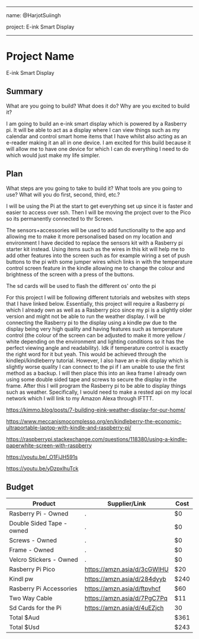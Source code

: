 
---

name: @HarjotSuiingh

project: E-ink Smart Display

---


# Project Name

E-ink Smart Display


## Summary


What are you going to build? What does it do? Why are you excited to build it?


I am going to build an e-ink smart display which is powered by a Rasberry pi. It will be able to act as a display where I can view things such as my calendar and control smart home items that I have whilst also acting as an e-reader making it an all in one device. I am excited for this build because it will allow me to have one device for which I can do everything I need to do which would just make my life simpler.


## Plan


What steps are you going to take to build it? What tools are you going to use? What will you do first, second, third, etc.?

I will be using the Pi at the start to get everything set up since it is faster and easier to access over ssh. Then I will be moving the project over to the Pico so its permanently connected to thr Screen.

The sensors+accessories will be used to add functionality to the app and allowing me to make it more personalised based on my location and environment I have decided to replace the sensors kit with a Rasberry pi starter kit instead. Using items such as the wires in this kit will help me to add other features into the screen such as for example wiring a set of push buttons to the pi with some jumper wires which links in with the temperature control screen feature in the kindle allowing me to change the colour and brightness of the screen with a press of the buttons.

The sd cards will be used to flash the different os' onto the pi

For this project I will be following different tutorials and websites with steps that I have linked below. Essentially, this project will require a Rasberry pi which I already own as well as a Rasberry pico since my pi is a slightly older version and might not be able to run the weather display. I will be connecting the Rasberry pi to the display using a kindle pw due to the display being very high quality and having features such as temperature control (the colour of the screen can be adjusted to make it more yellow / white depending on the environment and lighting conditions so it has the perfect viewing angle and readability). Idk if temperature control is exactly the right word for it but yeah. This would be achieved through the kindlepi/kindleberry tutorial. However, I also have an e-ink display which is slightly worse quality I can connect to the pi if I am unable to use the first method as a backup. I will then place this into an ikea frame I already own using some double sided tape and screws to secure the display in the frame. After this I will program the Rasberry pi to be able to display things such as weather. Specifically, I would need to make a rested api on my local network which I will link to my Amazon Alexa through IFTTT.

https://kimmo.blog/posts/7-building-eink-weather-display-for-our-home/

https://www.meccanismocomplesso.org/en/kindleberry-the-economic-ultraportable-laptop-with-kindle-and-raspberry-pi/

https://raspberrypi.stackexchange.com/questions/118380/using-a-kindle-paperwhite-screen-with-raspberry

https://youtu.be/_O1FjJH591s

https://youtu.be/yDzpxlhuTck


## Budget


| Product         | Supplier/Link                         | Cost   |
| --------------- | ------------------------------------- | ------ |
| Rasberry Pi  - Owned | . | $0  |
| Double Sided Tape - owned | . | $0  |
| Screws - Owned | . | $0 |
| Frame - Owned | . | $0 |
| Velcro Stickers - Owned|  . | $0 |
| Rasberry Pi Pico| https://amzn.asia/d/3cGWIHU  | $20  |
| Kindl pw| https://amzn.asia/d/284dyyb | $240
| Rasberry Pi Accessories| https://amzn.asia/d/ftpvhcf | $60 |
| Two Way Cable| https://amzn.asia/d/7PgC7Pq | $11|
| Sd Cards for the Pi| https://amzn.asia/d/4uEZjch| 30|
| Total       $Aud    |                                       | $361 |
| Total       $Usd    |                                       | $243 |
